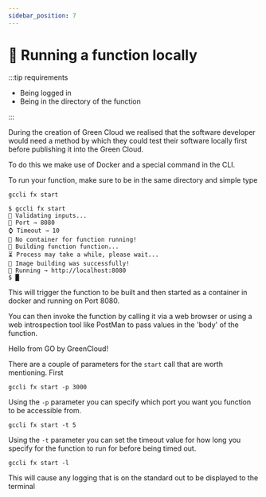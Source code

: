 ```yaml
---
sidebar_position: 7
---
```


# 🏃 Running a function locally

:::tip requirements

-   Being logged in
-   Being in the directory of the function

:::

During the creation of Green Cloud we realised that the software developer would need a method by which they could test their software locally first before publishing it into the Green Cloud.

To do this we make use of Docker and a special command in the CLI.

To run your function, make sure to be in the same directory and simple type 

```
gccli fx start
```

<cliWindow>

```text {1}
$ gccli fx start
👷 Validating inputs...
🧭 Port → 8080
⌚ Timeout → 10
📍 No container for function running!
🚀 Building function function...
⏳️ Process may take a while, please wait...
🧩 Image building was successfully!
🔗 Running → http://localhost:8080
$ █
```

</cliWindow>

This will trigger the function to be built and then started as a container in docker and running on Port 8080.

You can then invoke the function by calling it via a web browser or using a web introspection tool like PostMan to pass values in the 'body' of the function.

<browserWindow minHeight={150} url="http://localhost:8080">

Hello from GO by GreenCloud!

</browserWindow>

There are a couple of parameters for the `start` call that are worth mentioning. First

```
gccli fx start -p 3000
```

Using the `-p` parameter you can specify which port you want you function to be accessible from.

```
gccli fx start -t 5
```

Using the `-t` parameter you can set the timeout value for how long you specify for the function to run for before being timed out.

```
gccli fx start -l
```

This will cause any logging that is on the standard out to be displayed to the terminal
